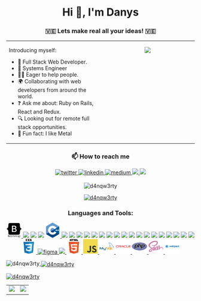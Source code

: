 <h1 align="center">Hi 👋, I'm Danys</h1>
<h3 align="center">🇻🇪 Lets make real all your ideas! 🇻🇪</h3>

<table border="0">
  <tr border="0">
    <td valign="top"  border="0" width="50%">
      
  Introducing myself:
      
- 🦆 Full Stack Web Developer.
- 🥇 Systems Engineer 
- 👨‍💻 Eager to help people.
- 🌍 Collaborating with web developers from around the world.
- ❓ Ask me about: Ruby on Rails, React and Redux.
- 🔍 Looking out for remote full stack opportunities.
- 🤘 Fun fact: I like Metal
     </td>
    <td valign="top">
       <p align="center">
         <img  src="https://i.ibb.co/zmf5vbT/Danys-Linares.gif"  height="250px" />
        </p>
     </td>
  </tr>
</table>

### <div align="center">📫 How to reach me</div>  
<div align="center">
<a href="https://twitter.com/Danys_Linares" target="_blank">
<img src=https://img.shields.io/badge/twitter-%2300acee.svg?&style=for-the-badge&logo=twitter&logoColor=white alt=twitter style="margin-bottom: 5px;" />
</a>
<a href="https://www.linkedin.com/in/danys-linares/" target="_blank">
<img src=https://img.shields.io/badge/linkedin-%231E77B5.svg?&style=for-the-badge&logo=linkedin&logoColor=white alt=linkedin style="margin-bottom: 5px;" />
</a>
<a href="https://medium.com/@danlinmoy" target="_blank">
<img src=https://img.shields.io/badge/medium-%23292929.svg?&style=for-the-badge&logo=medium&logoColor=white alt=medium style="margin-bottom: 5px;" />
</a>
<a href="mailto:danlinmoy@gmail.ocm">
<img src='https://img.shields.io/badge/Gmail-D14836?style=for-the-badge&logo=gmail&logoColor=white'>
 </a>
 <a href='https://api.whatsapp.com/send?phone=584120651385'><img src='https://img.shields.io/badge/WhatsApp-25D366?style=for-the-badge&logo=whatsapp&logoColor=white'/></a>  
</div>


<p align="center"> <img src="https://komarev.com/ghpvc/?username=d4nqw3rty&label=Profile%20views&color=0e75b6&style=flat" alt="d4nqw3rty" /> </p>

<p align="center"> <a href="https://github.com/ryo-ma/github-profile-trophy"><img src="https://github-profile-trophy.vercel.app/?username=d4nqw3rty" alt="d4nqw3rty" /></a> </p>

<h3 align="center">Languages and Tools:</h3>
<p align="center">
<a href="https://getbootstrap.com" target="_blank" rel="noreferrer">
   <img src="https://raw.githubusercontent.com/devicons/devicon/master/icons/bootstrap/bootstrap-plain-wordmark.svg" alt="bootstrap" width="40" height="40"/>
 </a>
  <a>
   <img height="50" src="https://user-images.githubusercontent.com/25181517/192108374-8da61ba1-99ec-41d7-80b8-fb2f7c0a4948.png">
 </a>
  <a>
   <img height="50" src="https://user-images.githubusercontent.com/25181517/202896760-337261ed-ee92-4979-84c4-d4b829c7355d.png">
 </a>
   <a>
   <img height="50" src="https://user-images.githubusercontent.com/25181517/192158957-b1256181-356c-46a3-beb9-487af08a6266.png">
   </a>
<a href="https://www.w3schools.com/cpp/" target="_blank" rel="noreferrer">
   <img src="https://raw.githubusercontent.com/devicons/devicon/master/icons/cplusplus/cplusplus-original.svg" alt="cplusplus" width="40" height="40"/>
</a>
   <a>
      <img height="50" src="https://user-images.githubusercontent.com/25181517/189716855-2c69ca7a-5149-4647-936d-780610911353.png">
   </a>
   <a>
       <img height="50" src="https://user-images.githubusercontent.com/25181517/183890595-779a7e64-3f43-4634-bad2-eceef4e80268.png">
   </a>
   <a>
      <img height="50" src="https://user-images.githubusercontent.com/25181517/183897015-94a058a6-b86e-4e42-a37f-bf92061753e5.png">
   </a>
   <a>
      <img height="50" src="https://user-images.githubusercontent.com/25181517/117448124-a2da9800-af3e-11eb-85d2-bd1b69b65603.png">
   </a>
   <a>
      <img height="50" src="https://user-images.githubusercontent.com/25181517/183890598-19a0ac2d-e88a-4005-a8df-1ee36782fde1.png">
   </a>
   <a>
      <img height="50" src="https://user-images.githubusercontent.com/25181517/121401671-49102800-c959-11eb-9f6f-74d49a5e1774.png">
   </a>
   <a>
      <img height="50" src="https://user-images.githubusercontent.com/25181517/192603745-7d34df9e-7756-4756-a539-6a61badf7a80.png">
   </a>
   <a>
      <img height="50" src="https://user-images.githubusercontent.com/25181517/192603748-3ac17112-3653-4257-80da-a57334b11411.png">
   </a>
   <a>
      <img height="50" src="https://user-images.githubusercontent.com/25181517/192603750-4142ae75-10fa-4b61-a773-8b2052834357.png">
   </a>
   <a>
     <img height="50" src="https://user-images.githubusercontent.com/25181517/117208740-bfb78400-adf5-11eb-97bb-09072b6bedfc.png">
   </a>
   <a>
      <img height="50" src="https://user-images.githubusercontent.com/25181517/183896128-ec99105a-ec1a-4d85-b08b-1aa1620b2046.png">
   </a>
   <a>
      <img height="50" src="https://user-images.githubusercontent.com/25181517/183868728-b2e11072-00a5-47e2-8a4e-4ebbb2b8c554.png">
   </a>
   <a>
      <img height="50" src="https://user-images.githubusercontent.com/25181517/183896132-54262f2e-6d98-41e3-8888-e40ab5a17326.png">
   </a>
   <a>
      <img height="50" src="https://user-images.githubusercontent.com/25181517/186884150-05e9ff6d-340e-4802-9533-2c3f02363ee3.png">
   </a>
   <a>
      <img height="50" src="https://user-images.githubusercontent.com/25181517/186884153-99edc188-e4aa-4c84-91b0-e2df260ebc33.png">
   </a>
   <a>
      <img height="50" src="https://user-images.githubusercontent.com/25181517/187896150-cc1dcb12-d490-445c-8e4d-1275cd2388d6.png">
   </a>
   <a>
      <img height="50" src="https://user-images.githubusercontent.com/25181517/187955005-f4ca6f1a-e727-497b-b81b-93fb9726268e.png">
   </a>
   <a>
      <img height="50" src="https://user-images.githubusercontent.com/25181517/192107858-fe19f043-c502-4009-8c47-476fc89718ad.png">
   </a>
 <a href="https://www.w3schools.com/css/" target="_blank" rel="noreferrer">
<img src="https://raw.githubusercontent.com/devicons/devicon/master/icons/css3/css3-original-wordmark.svg" alt="css3" width="40" height="40"/>
  </a>
 <a href="https://www.figma.com/" target="_blank" rel="noreferrer">
<img src="https://www.vectorlogo.zone/logos/figma/figma-icon.svg" alt="figma" width="40" height="40"/>
  </a>
<a href="https://git-scm.com/" target="_blank" rel="noreferrer"> <img height="50" src="https://user-images.githubusercontent.com/25181517/192108891-d86b6220-e232-423a-bf5f-90903e6887c3.png"> </a>
<a href="https://www.w3.org/html/" target="_blank" rel="noreferrer">
   <img src="https://raw.githubusercontent.com/devicons/devicon/master/icons/html5/html5-original-wordmark.svg" alt="html5" width="40" height="40"/>
 </a>
<a href="https://developer.mozilla.org/en-US/docs/Web/JavaScript" target="_blank" rel="noreferrer">
  <img src="https://raw.githubusercontent.com/devicons/devicon/master/icons/javascript/javascript-original.svg" alt="javascript" width="40" height="40"/>
  </a>
 <a href="https://www.microsoft.com/en-us/sql-server" target="_blank" rel="noreferrer">
<img src="https://raw.githubusercontent.com/devicons/devicon/master/icons/mysql/mysql-original-wordmark.svg" alt="mysql" width="40" height="40"/>
 </a>
  <a href="https://www.oracle.com/" target="_blank" rel="noreferrer">
 <img src="https://raw.githubusercontent.com/devicons/devicon/master/icons/oracle/oracle-original.svg" alt="oracle" width="40" height="40"/>
 </a>
 <a href="https://www.php.net" target="_blank" rel="noreferrer">
   <img src="https://raw.githubusercontent.com/devicons/devicon/master/icons/php/php-original.svg" alt="php" width="40" height="40"/>
 </a>
 <a href="https://sass-lang.com" target="_blank" rel="noreferrer">
  <img src="https://raw.githubusercontent.com/devicons/devicon/master/icons/sass/sass-original.svg" alt="sass" width="40" height="40"/>
 </a>
 <a href="https://webpack.js.org" target="_blank" rel="noreferrer">
<img src="https://raw.githubusercontent.com/devicons/devicon/d00d0969292a6569d45b06d3f350f463a0107b0d/icons/webpack/webpack-original-wordmark.svg" alt="webpack" width="40" height="40"/> </a> <a href="https://www.adobe.com/products/xd.html" target="_blank" rel="noreferrer">
 </p>

<p><img align="left" src="https://github-readme-stats.vercel.app/api/top-langs?username=d4nqw3rty&show_icons=true&locale=en&layout=compact" alt="d4nqw3rty" /></p>

<p>&nbsp;<img align="center" src="https://github-readme-stats.vercel.app/api?username=d4nqw3rty&show_icons=true&locale=en" alt="d4nqw3rty" /></p>

<p><img align="center" src="https://github-readme-streak-stats.herokuapp.com/?user=d4nqw3rty&" alt="d4nqw3rty" /></p>

   <table width="100%" align="center">
   <tr>
      <td>
         <img height="180em" src="https://github-readme-stats.vercel.app/api/top-langs?username=d4nqw3rty&show_icons=true&hide_border=true&theme=tokyonight" />
      </td>
      <td>
         <img height="180em" src="https://github-readme-stats.vercel.app/api?username=d4nqw3rty&show_icons=true&hide_border=true&layout=compact&langs_count=8&&theme=tokyonight" />
      </td>

   </tr>
<!-- https://github-readme-stats.vercel.app/api/top-langs?username=d4nqw3rty&show_icons=true&hide_border=true&layout=compact&langs_count=8&&theme=tokyonight -->
</table>
